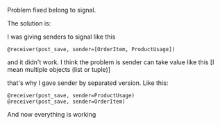 Problem fixed belong to signal.

The solution is:

I was giving senders to signal like this 

```
@receiver(post_save, sender=[OrderItem, ProductUsage])
```

and it didn't work. I think the problem is sender can take value like this [I mean multiple objects (list or tuple)] 

that's why I gave sender by separated version. Like this:

```
@receiver(post_save, sender=ProductUsage)
@receiver(post_save, sender=OrderItem)
```

And now everything is working
